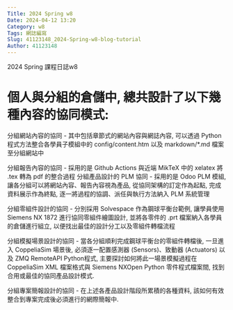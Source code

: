 ```yaml
---
Title: 2024 Spring w8
Date: 2024-04-12 13:20
Category: w8
Tags: 網誌編寫
Slug: 41123148_2024-Spring-w8-blog-tutorial
Author: 41123148
---
```


2024 Spring 課程日誌w8

<!-- PELICAN_END_SUMMARY -->

# 個人與分組的倉儲中, 總共設計了以下幾種內容的協同模式:

分組網站內容的協同 - 其中包括章節式的網站內容與網誌內容, 可以透過 Python 程式方法整合各學員子模組中的 config/content.htm 以及 markdown/*.md 檔案至分組網站中

分組報告內容的協同 - 採用的是 Github Actions 與近端 MikTeX 中的 xelatex 將 .tex 轉為 pdf 的整合過程
分組產品設計的 PLM 協同 - 採用的是 Odoo PLM 模組, 讓各分組可以將網站內容、報告內容視為產品, 從協同架構的訂定作為起點, 完成資料展示作為終點, 逐一將過程的協調、派任與執行方法納入 PLM 系統管理

分組零組件設計的協同 - 分別採用 Solvespace 作為鋼球平衡台範例, 讓學員使用 Siemens NX 1872 進行協同零組件繪圖設計, 並將各零件的 .prt 檔案納入各學員的倉儲進行組立, 以便找出最佳的設計分工以及零組件轉檔流程

分組模擬場景設計的協同 - 當各分組順利完成鋼球平衡台的零組件轉檔後, 一旦進入 CoppeliaSim 場景後, 必須逐一配置感測器 (Sensors)、致動器 (Actuators) 以及 ZMQ RemoteAPI Python程式, 主要探討如何將此一場景模擬過程在 CoppeliaSim XML 檔案格式與 Siemens NXOpen Python 零件程式檔案間, 找到合用或最佳的協同產品設計模式.

分組專案簡報設計的協同 - 在上述各產品設計階段所累積的各種資料, 該如何有效整合到專案完成後必須進行的網際簡報中.




